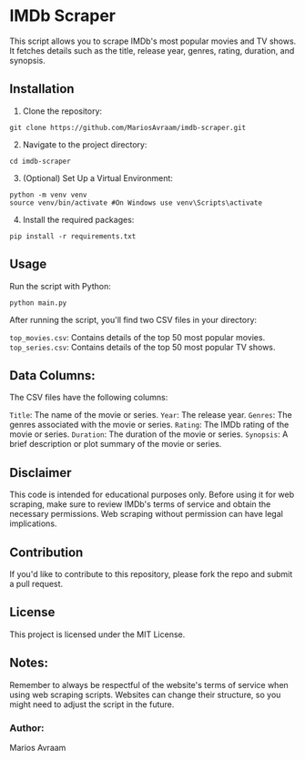 # IMDb Scraper

This script allows you to scrape IMDb's most popular movies and TV shows. It fetches details such as the title, release year, genres, rating, duration, and synopsis.

## Installation

1. Clone the repository:
```
git clone https://github.com/MariosAvraam/imdb-scraper.git
```

2. Navigate to the project directory:
```
cd imdb-scraper
```

3. (Optional) Set Up a Virtual Environment:
```
python -m venv venv
source venv/bin/activate #On Windows use venv\Scripts\activate
```

4. Install the required packages:
```
pip install -r requirements.txt
```

## Usage

Run the script with Python:
```
python main.py
```


After running the script, you'll find two CSV files in your directory:

`top_movies.csv`: Contains details of the top 50 most popular movies.
`top_series.csv`: Contains details of the top 50 most popular TV shows.

## Data Columns:

The CSV files have the following columns:

`Title`: The name of the movie or series.
`Year`: The release year.
`Genres`: The genres associated with the movie or series.
`Rating`: The IMDb rating of the movie or series.
`Duration`: The duration of the movie or series.
`Synopsis`: A brief description or plot summary of the movie or series.

## Disclaimer
This code is intended for educational purposes only. Before using it for web scraping, make sure to review IMDb's terms of service and obtain the necessary permissions. Web scraping without permission can have legal implications.

## Contribution
If you'd like to contribute to this repository, please fork the repo and submit a pull request.

## License
This project is licensed under the MIT License.

## Notes:

Remember to always be respectful of the website's terms of service when using web scraping scripts. Websites can change their structure, so you might need to adjust the script in the future.

### Author:

Marios Avraam